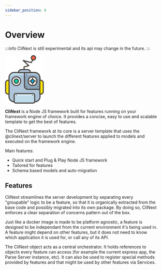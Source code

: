 ```yaml
---
sidebar_position: 0
---
```


# Overview

:::info
CliNext is still experimental and its api may change in the future.
:::

![logo](/img/icon.png)

**CliNext** is a Node JS framework built for features running on your framework engine of choice. It provides a concise, easy to use and scalable template to get the best of features.

The CliNext framework at its core is a server template that uses the @clinext/server to launch the different features applied to models and executed on the framework engine. 

Main features:
- Quick start and Plug & Play Node JS framework
- Tailored for features
- Schema based models and auto-migration 

## Features
CliNext streamlines the server development by separating every "groupable" logic to be a feature, so that it is organically extracted from the base code and possibly migrated into its own package. By doing so, CliNext enforces a clear separation of concerns pattern out of the box. 

Just like a docker image is made to be platform agnostic, a feature is designed to be independant from the current environment it's being used in. A feature might depend on other features, but it does not need to know which application it is used for, or call any of its API.

The CliNext object acts as a central orchestrator. It holds references to objects every feature can access (for example the current express app, the Parse Server instance, etc). It can also be used to register special methods provided by features and that might be used by other features via Services.

